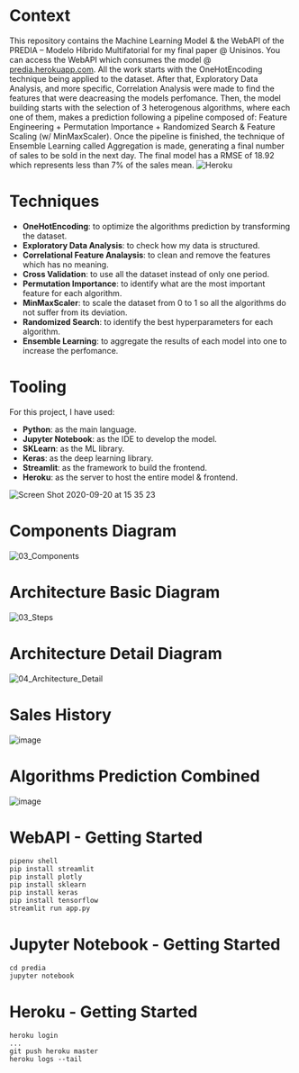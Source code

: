 # Context

This repository contains the Machine Learning Model & the WebAPI of the PREDIA – Modelo Híbrido Multifatorial for my final paper @ Unisinos. You can access the WebAPI which consumes the model @ [predia.herokuapp.com](https://predia.herokuapp.com/). All the work starts with the OneHotEncoding technique being applied to the dataset. After that, Exploratory Data Analysis, and more specific, Correlation Analysis were made to find the features that were deacreasing the models perfomance. Then, the model building starts with the selection of 3 heterogenous algorithms, where each one of them, makes a prediction following a pipeline composed of: Feature Engineering + Permutation Importance + Randomized Search & Feature Scaling (w/ MinMaxScaler). Once the pipeline is finished, the technique of Ensemble Learning called Aggregation is made, generating a final number of sales to be sold in the next day. The final model has a RMSE of 18.92 which represents less than 7% of the sales mean.  ![Heroku](https://pyheroku-badge.herokuapp.com/?app=predia&style=flat)

# Techniques
- **OneHotEncoding**: to optimize the algorithms prediction by transforming the dataset.
- **Exploratory Data Analysis**: to check how my data is structured.
- **Correlational Feature Analaysis**: to clean and remove the features which has no meaning.
- **Cross Validation**: to use all the dataset instead of only one period.
- **Permutation Importance**: to identify what are the most important feature for each algorithm.
- **MinMaxScaler**: to scale the dataset from 0 to 1 so all the algorithms do not suffer from its deviation.
- **Randomized Search**: to identify the best hyperparameters for each algorithm.
- **Ensemble Learning**: to aggregate the results of each model into one to increase the perfomance.

# Tooling

For this project, I have used:
- **Python**: as the main language.
- **Jupyter Notebook**: as the IDE to develop the model.
- **SKLearn**: as the ML library.
- **Keras**: as the deep learning library.
- **Streamlit**: as the framework to build the frontend.
- **Heroku**: as the server to host the entire model & frontend.

![Screen Shot 2020-09-20 at 15 35 23](https://user-images.githubusercontent.com/8363610/93719111-e969b680-fb56-11ea-9bab-d94f007c9887.png)

# Components Diagram
![03_Components](https://user-images.githubusercontent.com/8363610/93719289-e0c5b000-fb57-11ea-807e-1e223dad1534.png)

# Architecture Basic Diagram

![03_Steps](https://user-images.githubusercontent.com/8363610/94078669-9e5cd700-fdd4-11ea-980e-6afa44c18601.png)

# Architecture Detail Diagram
![04_Architecture_Detail](https://user-images.githubusercontent.com/8363610/94084066-02829980-fddb-11ea-9eb8-cdf4bb8f0904.png)

# Sales History
![image](https://user-images.githubusercontent.com/8363610/94081715-9d787500-fdd5-11ea-89d7-87c1982bfe7a.png)

# Algorithms Prediction Combined
![image](https://user-images.githubusercontent.com/8363610/94083521-c0a52380-fdd9-11ea-9294-14a483701aa8.png)

# WebAPI - Getting Started

```
pipenv shell
pip install streamlit
pip install plotly
pip install sklearn
pip install keras
pip install tensorflow
streamlit run app.py
```

# Jupyter Notebook - Getting Started

```
cd predia
jupyter notebook
```

# Heroku - Getting Started

```
heroku login
...
git push heroku master
heroku logs --tail
```
